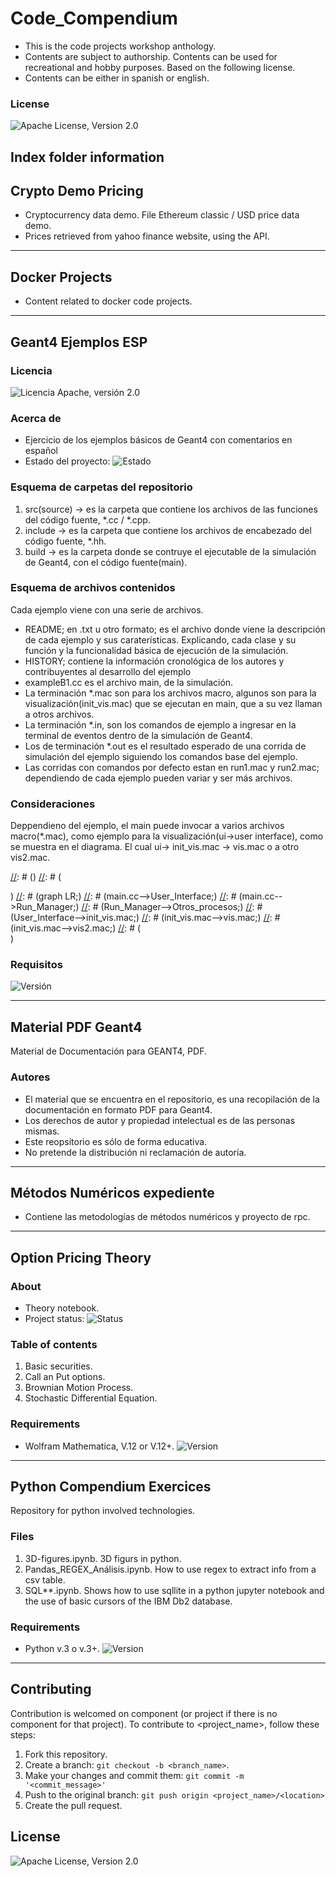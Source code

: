 # Code_Compendium
* This is the code projects workshop anthology.
* Contents are subject to authorship. Contents can be used for recreational and hobby purposes. Based on the following license.
* Contents can be either in spanish or english.

### License
![Apache License, Version 2.0](https://img.shields.io/hexpm/l/plug?color=orange&label=License&style=flat-square)

## Index folder information

## Crypto Demo Pricing
* Cryptocurrency data demo. File Ethereum classic / USD price data demo.
* Prices retrieved from yahoo finance website, using the API. 
---

## Docker Projects
* Content related to docker code projects.
---

## Geant4 Ejemplos ESP <Repository Name>

### Licencia
![Licencia Apache, versión 2.0](https://img.shields.io/hexpm/l/plug?color=yellow&label=License&style=flat-square)
    
### Acerca de <Sinopsis>
* Ejercicio de los ejemplos básicos de Geant4 con comentarios en español <Resumen>
* Estado del proyecto: ![Estado](https://img.shields.io/badge/Estado-Informacional-orange) <Status>

### Esquema de carpetas del repositorio
1. src(source) -> es la carpeta que contiene los archivos de las funciones del código fuente, *.cc / *.cpp.
2. include -> es la carpeta que contiene los archivos de encabezado del código fuente, *.hh.
3. build -> es la carpeta donde se contruye el ejecutable de la simulación de Geant4, con el código fuente(main).

### Esquema de archivos contenidos 
Cada ejemplo viene con una serie de archivos. 
* README; en .txt u otro formato; es el archivo donde viene la descripción de cada ejemplo y sus caraterísticas. Explicando, cada clase y su función y la funcionalidad básica de ejecución de la simulación.
* HISTORY; contiene la información cronológica de los autores y contribuyentes al desarrollo del ejemplo
* exampleB1.cc es el archivo main, de la simulación.
* La terminación *.mac son para los archivos macro, algunos son para la visualización(init_vis.mac) que se ejecutan en main, que a su vez llaman a otros archivos. 
* La terminación *.in, son los comandos de ejemplo a ingresar en la terminal de eventos dentro de la simulación de Geant4.  
* Los de terminación *.out es el resultado esperado de una corrida de simulación del ejemplo siguiendo los comandos base del ejemplo.
* Las corridas con comandos por defecto estan en run1.mac y run2.mac; dependiendo de cada ejemplo pueden variar y ser más archivos.

### Consideraciones
Deppendieno del ejemplo, el main puede invocar a varios archivos macro(*.mac), como ejemplo para la visualización(ui->user interface), como se muestra en el diagrama. El cual ui-> init_vis.mac ->  vis.mac o a otro vis2.mac. 

[comment]: <> (BLOQUE COMENTADO POR QUE NO JALO EN GITHUB)
[//]: # (<script src="https://cdn.jsdelivr.net/npm/mermaid/dist/mermaid.min.js"></script>)
[//]: # (<script>mermaid.initialize({startOnLoad:true});</script>)
[//]: # (<div class="mermaid">)
[//]: # (graph LR;)
[//]: # (main.cc-->User_Interface;)
[//]: # (main.cc-->Run_Manager;)
[//]: # (Run_Manager-->Otros_procesos;)
[//]: # (User_Interface-->init_vis.mac;)
[//]: # (init_vis.mac-->vis.mac;)
[//]: # (init_vis.mac-->vis2.mac;)
[//]: # (</div>)  

### Requisitos
![Versión](https://img.shields.io/badge/C++11-std:c++11-blue.svg?style=flat&logo=c%2B%2B) <Version>

---
## Material PDF Geant4 <Repository Name>
Material de Documentación para GEANT4, PDF.

### Autores
* El material que se encuentra en el repositorio, es una recopilación de la documentación en formato PDF para Geant4.
* Los derechos de autor y propiedad intelectual es de las personas mismas.
* Este reopsitorio es sólo de forma educativa.
* No pretende la distribución ni reclamación de autoría.
---

## Métodos Numéricos expediente
* Contiene las metodologías de métodos numéricos y proyecto de rpc.
---

## Option Pricing Theory <Folder Name>
### About  <Synopsis>
* Theory notebook. <Abstract>
* Project status:  ![Status](https://img.shields.io/badge/Status-complete-green) <Status>

### Table of contents
1. Basic securities.
2. Call an Put options.
3. Brownian Motion Process. 
4. Stochastic Differential Equation.

### Requirements
* Wolfram Mathematica, V.12 or V.12+.
![Version](https://img.shields.io/static/v1?message=Wolfram_L.V12&style=plastic&logo=wolfram&labelColor=ffffff&color=de1709&logoWidth=40&logoColor=red&label=%20)<Version>

--- 
## Python Compendium Exercices
Repository for python involved technologies.

### Files
1. 3D-figures.ipynb. 3D figurs in python.
2. Pandas_REGEX_Análisis.ipynb. How to use regex to extract info from a csv table.
3. SQL**.ipynb. Shows how to use sqllite in a python jupyter notebook and the use of basic cursors of the IBM Db2 database.

### Requirements
* Python v.3 o v.3+. ![Version](https://img.shields.io/badge/Python-3776AB?style=for-the-badge&logo=python&logoColor=white)  <Version>
---

## Contributing  <Reporting issues>
  <!--- If your README is long or you have some specific process or steps you want contributors to follow, consider creating a separate CONTRIBUTING.md file--->
Contribution is welcomed on component (or project if there is no component for that project).
To contribute to <project_name>, follow these steps:

1. Fork this repository.
2. Create a branch: `git checkout -b <branch_name>`.
3. Make your changes and commit them: `git commit -m '<commit_message>'`
4. Push to the original branch: `git push origin <project_name>/<location>`
5. Create the pull request.

## License
![Apache License, Version 2.0](https://img.shields.io/hexpm/l/plug?color=orange&label=License&style=flat-square)
